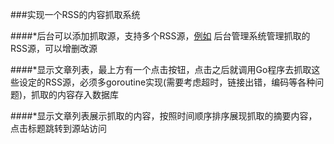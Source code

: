 ###实现一个RSS的内容抓取系统

####*后台可以添加抓取源，支持多个RSS源，[例如](http://cnbeta.feedsportal.com/c/34306/f/624776/index.rss) 后台管理系统管理抓取的RSS源，可以增删改源

####*显示文章列表，最上方有一个点击按钮，点击之后就调用Go程序去抓取这些设定的RSS源，必须多goroutine实现(需要考虑超时，链接出错，编码等各种问题)，抓取的内容存入数据库

####*显示文章列表展示抓取的内容，按照时间顺序排序展现抓取的摘要内容，点击标题跳转到源站访问